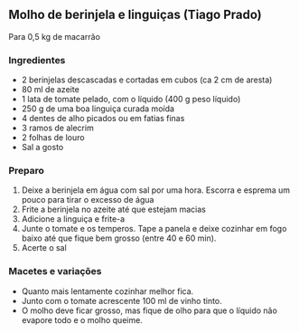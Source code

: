 ## Molho de berinjela e linguiças (Tiago Prado)

Para 0,5 kg de macarrão

### Ingredientes

* 2 berinjelas descascadas e cortadas em cubos (ca 2 cm de aresta)
* 80 ml de azeite
* 1 lata de tomate pelado, com o líquido (400 g peso líquido)
* 250 g de uma boa linguiça curada moída
* 4 dentes de alho picados ou em fatias finas
* 3 ramos de alecrim
* 2 folhas de louro
* Sal a gosto

### Preparo

1. Deixe a berinjela em água com sal por uma hora. Escorra e esprema um pouco para tirar o excesso de água
2. Frite a berinjela no azeite até que estejam macias
3. Adicione a linguiça e frite-a
4. Junte o tomate e os temperos. Tape a panela e deixe cozinhar em fogo baixo até que fique bem grosso (entre 40 e 60 min).
5. Acerte o sal

### Macetes e variações

* Quanto mais lentamente cozinhar melhor fica.
* Junto com o tomate acrescente 100 ml de vinho tinto.
* O molho deve ficar grosso, mas fique de olho para que o líquido não evapore todo e o molho queime. 
